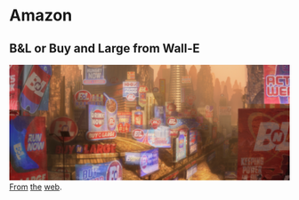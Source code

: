 # Amazon

## B&L or Buy and Large from Wall-E
![buy-n-large](../../../uploads/188f4d92e28ef8fc1ed0bdc61c2c0059/buy-n-large.png)
[From](https://theweek.com/articles/706484/amazon-eats-world) [the](https://www.ascentialedge.com/blog/what-amazon-can-learn-wall-e) [web](https://www.amazon.com/Disney-Pixar-Iconic-Graphic-T-Shirt/dp/B07C4BSLBX).